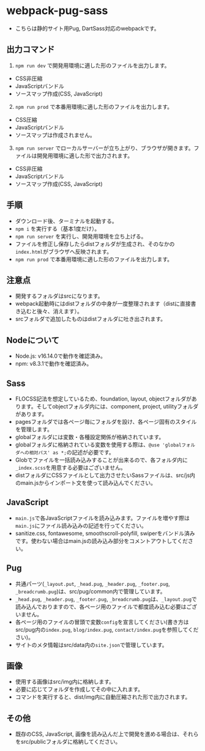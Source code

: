 # webpack-pug-sass
- こちらは静的サイト用Pug, DartSass対応のwebpackです。

## 出力コマンド
1. `npm run dev` で開発用環境に適した形のファイルを出力します。
- CSS非圧縮
- JavaScriptバンドル
- ソースマップ作成(CSS, JavaScript)
2. `npm run prod` で本番用環境に適した形のファイルを出力します。
- CSS圧縮
- JavaScriptバンドル
- ソースマップは作成されません。
3. `npm run server` でローカルサーバーが立ち上がり、ブラウザが開きます。ファイルは開発用環境に適した形で出力されます。
- CSS非圧縮
- JavaScriptバンドル
- ソースマップ作成(CSS, JavaScript)

## 手順
- ダウンロード後、ターミナルを起動する。
- `npm i` を実行する（基本1度だけ）。
- `npm run server` を実行し、開発用環境を立ち上げる。
- ファイルを修正し保存したらdistフォルダが生成され、そのなかの`index.html`がブラウザへ反映されます。
- `npm run prod` で本番用環境に適した形のファイルを出力します。

## 注意点
- 開発するフォルダはsrcになります。
- webpack起動時にはdistフォルダの中身が一度整理されます（distに直接書き込むと後々、消えます）。
- srcフォルダで追加したものはdistフォルダに吐き出されます。

## Nodeについて
- Node.js: v16.14.0で動作を確認済み。
- npm: v8.3.1で動作を確認済み。

## Sass
- FLOCSS記法を想定しているため、foundation, layout, objectフォルダがあります。そしてobjectフォルダ内には、component, project, utilityフォルダがあります。
- pagesフォルダでは各ページ毎にフォルダを設け、各ページ固有のスタイルを管理します。
- globalフォルダには変数・各種設定関係が格納されています。
- globalフォルダに格納されている変数を使用する際は、`@use 'globalフォルダへの相対パス' as *;`の記述が必要です。
- Globでファイルを一括読み込みすることが出来るので、各フォルダ内に`_index.scss`を用意する必要はございません。
- distフォルダにCSSファイルとして出力させたいSassファイルは、src/js内のmain.jsからインポート文を使って読み込んでください。

## JavaScript
- `main.js`で各JavaScriptファイルを読み込みます。ファイルを増やす際は`main.js`にファイル読み込みの記述を行ってください。
- sanitize.css, fontawesome, smoothscroll-polyfill, swiperをバンドル済みです。使わない場合はmain.jsの読み込み部分をコメントアウトしてください。

## Pug
- 共通パーツ(`_layout.put`, `_head.pug`, `_header.pug`, `_footer.pug`, `_breadcrumb.pug`)は、src/pug/common内で管理しています。
- `_head.pug`, `_header.pug`, `_footer.pug`, `_breadcrumb.pug`は、`_layout.pug`で読み込んでおりますので、各ページ用のファイルで都度読み込む必要はございません。
- 各ページ用のファイルの冒頭で変数`config`を宣言してください(書き方はsrc/pug内の`index.pug`, `blog/index.pug`, `contact/index.pug`を参照してください)。
- サイトのメタ情報はsrc/data内の`site.json`で管理しています。

## 画像
- 使用する画像はsrc/img内に格納します。
- 必要に応じてフォルダを作成してその中に入れます。
- コマンドを実行すると、dist/img内に自動圧縮された形で出力されます。

## その他
- 既存のCSS, JavaScript, 画像を読み込んだ上で開発を進める場合は、それらをsrc/publicフォルダに格納してください。
